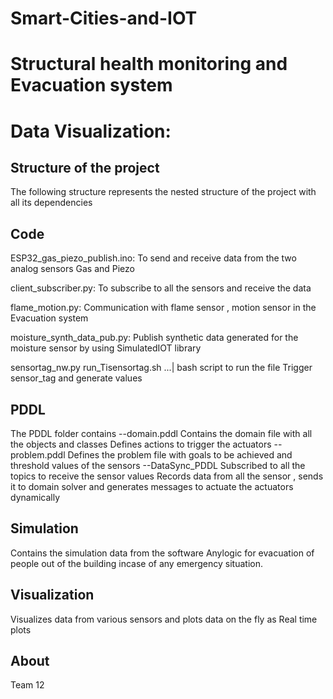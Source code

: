 # Smart-Cities-and-IOT


# Structural health monitoring and Evacuation system


# Data Visualization:



Structure of the project
------------

The following structure represents the nested structure of the project with all its dependencies



Code
------------


ESP32_gas_piezo_publish.ino:
     To send and receive data from the two analog sensors Gas and Piezo
          
client_subscriber.py:
     To subscribe to all the sensors and receive the data


flame_motion.py:
    Communication with flame sensor , motion sensor in the Evacuation system
    

moisture_synth_data_pub.py:
    Publish synthetic data generated for the moisture sensor by using SimulatedIOT library


sensortag_nw.py
    run_Tisensortag.sh ...| bash script to run the file
    Trigger sensor_tag and generate values
  

PDDL
-----------

The PDDL folder contains
  --domain.pddl
      Contains the domain file with all the objects and classes 
      Defines actions to trigger the actuators
  --problem.pddl
      Defines the problem file with goals to be achieved and threshold values of the sensors
  --DataSync_PDDL
      Subscribed to all the topics to receive the sensor values
      Records data from all the sensor , sends it to domain solver and generates messages to actuate the actuators dynamically

Simulation
---
 Contains the simulation data from the software Anylogic for evacuation of people out of the building incase of any emergency situation.

Visualization
------
  Visualizes data from various sensors and plots data on the fly as Real time plots


About
------
 Team 12


